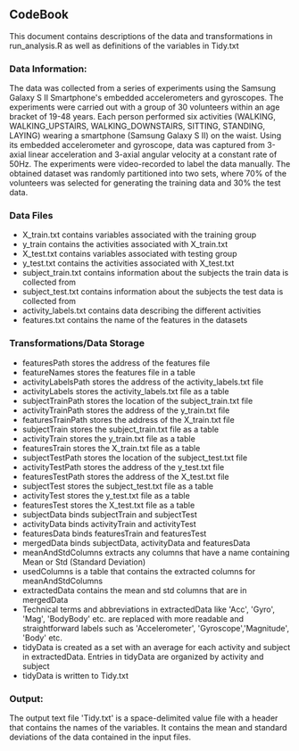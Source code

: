 ## CodeBook

This document contains descriptions of the data and transformations in run_analysis.R as well as
definitions of the variables in Tidy.txt

### Data Information:

The data was collected from a series of experiments using the Samsung Galaxy S II Smartphone's embedded 
accelerometers and gyroscopes.
The experiments were carried out with a group of 30 volunteers within an age bracket of 19-48 years. 
Each person performed six activities (WALKING, WALKING_UPSTAIRS, WALKING_DOWNSTAIRS, SITTING, STANDING, LAYING) 
wearing a smartphone (Samsung Galaxy S II) on the waist. 
Using its embedded accelerometer and gyroscope, data was captured from 3-axial linear acceleration 
and 3-axial angular velocity at a constant rate of 50Hz. 
The experiments were  video-recorded to label the data manually. 
The obtained dataset was randomly partitioned into two sets, 
where 70% of the volunteers was selected for generating the training data and 30% the test data. 

### Data Files
* X_train.txt contains variables associated with the training group
* y_train contains the activities associated with X_train.txt
* X_test.txt contains variables associated with testing group
* y_test.txt contains the activities associated with X_test.txt
* subject_train.txt contains information about the subjects the train data is collected from
* subject_test.txt contains information about the subjects the test data is collected from
* activity_labels.txt contains data describing the different activities
* features.txt contains the name of the features in the datasets

### Transformations/Data Storage
* featuresPath stores the address of the features file
* featureNames stores the features file in a table
* activityLabelsPath stores the address of the activity_labels.txt file
* activityLabels stores the activity_labels.txt file as a table
* subjectTrainPath stores the location of the subject_train.txt file
* activityTrainPath stores the address of the y_train.txt file
* featuresTrainPath stores the address of the X_train.txt file
* subjectTrain stores the subject_train.txt file as a table
* activityTrain stores the y_train.txt file as a table
* featuresTrain stores the X_train.txt file as a table
* subjectTestPath stores the location of the subject_test.txt file
* activityTestPath stores the address of the y_test.txt file
* featuresTestPath stores the address of the X_test.txt file
* subjectTest stores the subject_test.txt file as a table
* activityTest stores the y_test.txt file as a table
* featuresTest stores the X_test.txt file as a table
* subjectData binds subjectTrain and subjectTest
* activityData binds activityTrain and activityTest 
* featuresData binds featuresTrain and featuresTest 
* mergedData binds subjectData, activityData and featuresData
* meanAndStdColumns extracts any columns that have a name containing Mean or Std (Standard Deviation)
* usedColumns is a table that contains the extracted columns for meanAndStdColumns
* extractedData contains the mean and std columns that are in mergedData 
* Technical terms and abbreviations in extractedData like 'Acc', 'Gyro', 'Mag', 'BodyBody' etc. are replaced
  with more readable and straightforward labels such as 'Accelerometer', 'Gyroscope','Magnitude', 'Body' etc.
* tidyData is created as a set with an average for each activity and subject in extractedData. Entries in tidyData are organized
  by activity and subject
* tidyData is written to Tidy.txt

### Output:

The output text file 'Tidy.txt' is a space-delimited value file with a header that contains the names of the variables.
It contains the mean and standard deviations of the data contained in the input files.